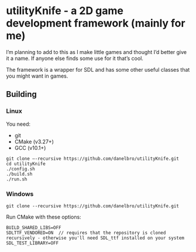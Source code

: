 # utilityKnife - a 2D game development framework (mainly for me) #

I’m planning to add to this as I make little games and thought I’d better give it a name. If anyone else finds some use for it that’s cool.

The framework is a wrapper for SDL and has some other useful classes that you might want in games.

## Building ##

### Linux ###

You need:

* git
* CMake (v3.27+)
* GCC (v10.1+)

```
git clone –-recursive https://github.com/danelbro/utilityKnife.git
cd utilityKnife
./config.sh
./build.sh
./run.sh
```

### Windows ###

```
git clone --recursive https://github.com/danelbro/utilityKnife.git
```

Run CMake with these options:

```
BUILD_SHARED_LIBS=OFF
SDLTTF_VENDORED=ON	// requires that the repository is cloned recursively - otherwise you'll need SDL_ttf installed on your system
SDL_TEST_LIBRARY=OFF
```
